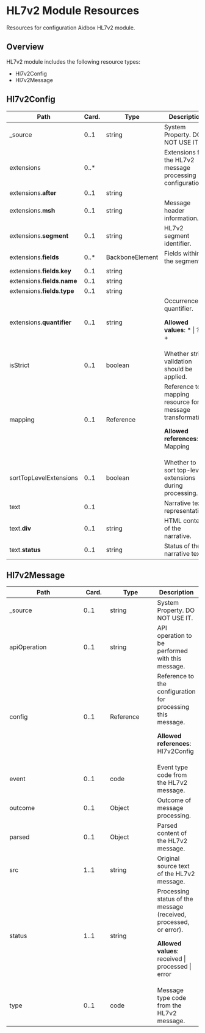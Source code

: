 # HL7v2 Module Resources

Resources for configuration Aidbox HL7v2 module.

 ## Overview

HL7v2 module includes the following resource types:

- Hl7v2Config
- Hl7v2Message

## Hl7v2Config

<table>
<thead>
<tr>
<th width="290">Path</th>
<th width="70">Card.</th>
<th width="150">Type</th>
<th>Description</th>
</tr>
</thead>
<tbody>
<tr><td width="290">_source</td><td width="70">0..1</td><td width="150">string</td><td>System Property. DO NOT USE IT.</td></tr>
<tr><td width="290">extensions</td><td width="70">0..*</td><td width="150"></td><td>Extensions for the HL7v2 message processing configuration.</td></tr>
<tr><td width="290">extensions.<strong>after</strong></td><td width="70">0..1</td><td width="150">string</td><td></td></tr>
<tr><td width="290">extensions.<strong>msh</strong></td><td width="70">0..1</td><td width="150">string</td><td>Message header information.</td></tr>
<tr><td width="290">extensions.<strong>segment</strong></td><td width="70">0..1</td><td width="150">string</td><td>HL7v2 segment identifier.</td></tr>
<tr><td width="290">extensions.<strong>fields</strong></td><td width="70">0..*</td><td width="150">BackboneElement</td><td>Fields within the segment.</td></tr>
<tr><td width="290">extensions.<strong>fields</strong>.<strong>key</strong></td><td width="70">0..1</td><td width="150">string</td><td></td></tr>
<tr><td width="290">extensions.<strong>fields</strong>.<strong>name</strong></td><td width="70">0..1</td><td width="150">string</td><td></td></tr>
<tr><td width="290">extensions.<strong>fields</strong>.<strong>type</strong></td><td width="70">0..1</td><td width="150">string</td><td></td></tr>
<tr><td width="290">extensions.<strong>quantifier</strong></td><td width="70">0..1</td><td width="150">string</td><td>Occurrence quantifier. 

<strong>Allowed values</strong>: * | ? | +</td></tr>
<tr><td width="290">isStrict</td><td width="70">0..1</td><td width="150">boolean</td><td>Whether strict validation should be applied.</td></tr>
<tr><td width="290">mapping</td><td width="70">0..1</td><td width="150">Reference</td><td>Reference to a mapping resource for message transformation. 

<strong>Allowed references</strong>: Mapping</td></tr>
<tr><td width="290">sortTopLevelExtensions</td><td width="70">0..1</td><td width="150">boolean</td><td>Whether to sort top-level extensions during processing.</td></tr>
<tr><td width="290">text</td><td width="70">0..1</td><td width="150"></td><td>Narrative text representation.</td></tr>
<tr><td width="290">text.<strong>div</strong></td><td width="70">0..1</td><td width="150">string</td><td>HTML content of the narrative.</td></tr>
<tr><td width="290">text.<strong>status</strong></td><td width="70">0..1</td><td width="150">string</td><td>Status of the narrative text.</td></tr></tbody>
</table>


## Hl7v2Message

<table>
<thead>
<tr>
<th width="290">Path</th>
<th width="70">Card.</th>
<th width="150">Type</th>
<th>Description</th>
</tr>
</thead>
<tbody>
<tr><td width="290">_source</td><td width="70">0..1</td><td width="150">string</td><td>System Property. DO NOT USE IT.</td></tr>
<tr><td width="290">apiOperation</td><td width="70">0..1</td><td width="150">string</td><td>API operation to be performed with this message.</td></tr>
<tr><td width="290">config</td><td width="70">0..1</td><td width="150">Reference</td><td>Reference to the configuration for processing this message. 

<strong>Allowed references</strong>: Hl7v2Config</td></tr>
<tr><td width="290">event</td><td width="70">0..1</td><td width="150">code</td><td>Event type code from the HL7v2 message.</td></tr>
<tr><td width="290">outcome</td><td width="70">0..1</td><td width="150">Object</td><td>Outcome of message processing.</td></tr>
<tr><td width="290">parsed</td><td width="70">0..1</td><td width="150">Object</td><td>Parsed content of the HL7v2 message.</td></tr>
<tr><td width="290">src</td><td width="70">1..1</td><td width="150">string</td><td>Original source text of the HL7v2 message.</td></tr>
<tr><td width="290">status</td><td width="70">1..1</td><td width="150">string</td><td>Processing status of the message (received, processed, or error). 

<strong>Allowed values</strong>: received | processed | error</td></tr>
<tr><td width="290">type</td><td width="70">0..1</td><td width="150">code</td><td>Message type code from the HL7v2 message.</td></tr></tbody>
</table>

